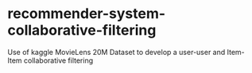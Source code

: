 # recommender-system-collaborative-filtering
Use of kaggle MovieLens 20M Dataset to develop a user-user and Item-Item collaborative filtering
